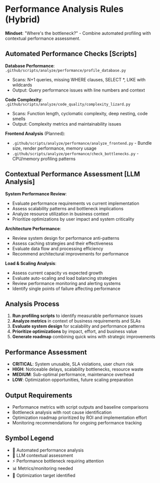 # Performance Analysis Rules (Hybrid)

**Mindset**: "Where's the bottleneck?" - Combine automated profiling with contextual performance assessment.

## Automated Performance Checks [Scripts]

**Database Performance**: `.github/scripts/analyze/performance/profile_database.py`
- Scans: N+1 queries, missing WHERE clauses, SELECT *, LIKE with wildcards
- Output: Query performance issues with line numbers and context

**Code Complexity**: `.github/scripts/analyze/code_quality/complexity_lizard.py` 
- Scans: Function length, cyclomatic complexity, deep nesting, code smells
- Output: Complexity metrics and maintainability issues

**Frontend Analysis** (Planned):
- `.github/scripts/analyze/performance/analyze_frontend.py` - Bundle size, render performance, memory usage
- `.github/scripts/analyze/performance/check_bottlenecks.py` - CPU/memory profiling patterns

## Contextual Performance Assessment [LLM Analysis]

**System Performance Review**:
- Evaluate performance requirements vs current implementation
- Assess scalability patterns and bottleneck implications
- Analyze resource utilization in business context
- Prioritize optimizations by user impact and system criticality

**Architecture Performance**:
- Review system design for performance anti-patterns
- Assess caching strategies and their effectiveness
- Evaluate data flow and processing efficiency
- Recommend architectural improvements for performance

**Load & Scaling Analysis**:
- Assess current capacity vs expected growth
- Evaluate auto-scaling and load balancing strategies
- Review performance monitoring and alerting systems
- Identify single points of failure affecting performance

## Analysis Process
1. **Run profiling scripts** to identify measurable performance issues
2. **Analyze metrics** in context of business requirements and SLAs
3. **Evaluate system design** for scalability and performance patterns
4. **Prioritize optimizations** by impact, effort, and business value
5. **Generate roadmap** combining quick wins with strategic improvements

## Performance Assessment
- **CRITICAL**: System unusable, SLA violations, user churn risk
- **HIGH**: Noticeable delays, scalability bottlenecks, resource waste
- **MEDIUM**: Sub-optimal performance, maintenance overhead
- **LOW**: Optimization opportunities, future scaling preparation

## Output Requirements
- Performance metrics with script outputs and baseline comparisons
- Bottleneck analysis with root cause identification
- Optimization roadmap prioritized by ROI and implementation effort
- Monitoring recommendations for ongoing performance tracking

## Symbol Legend
- 🤖 Automated performance analysis
- 🧠 LLM contextual assessment  
- ⚡ Performance bottleneck requiring attention
- 📊 Metrics/monitoring needed
- 🎯 Optimization target identified